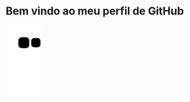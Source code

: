 # Bem vindo ao meu perfil de GitHub

![Snake animation](https://github.com/PabloItalo13/PabloItalo13/blob/output/github-contribution-grid-snake.svg)
